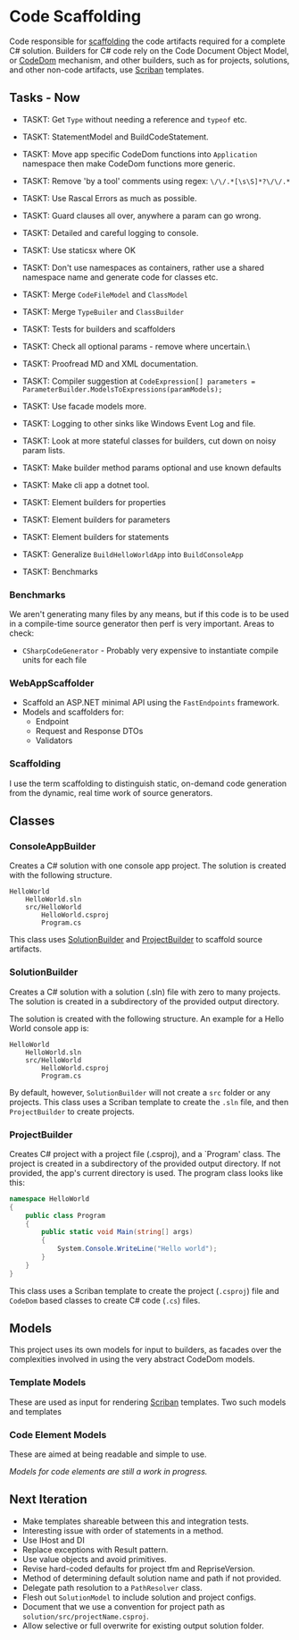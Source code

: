 ﻿# Code Scaffolding

Code responsible for [scaffolding](#Scaffolding) the code artifacts required for a complete C# solution.
Builders for C# code rely on the Code Document Object Model, or [CodeDom](https://learn.microsoft.com/en-us/dotnet/framework/reflection-and-codedom/dynamic-source-code-generation-and-compilation)
mechanism, and other builders, such as for projects, solutions, and other non-code artifacts, use [Scriban](https://github.com/scriban/scriban) 
templates. 

## Tasks - Now

- TASKT: Get `Type` without needing a reference and `typeof` etc.
- TASKT: StatementModel and BuildCodeStatement.
- TASKT: Move app specific CodeDom functions into `Application` namespace then make CodeDom functions more generic.
- TASKT: Remove 'by a tool' comments using regex: `\/\/.*[\s\S]*?\/\/.*`
- TASKT: Use Rascal Errors as much as possible.
- TASKT: Guard clauses all over, anywhere a param can go wrong.
- TASKT: Detailed and careful logging to console.
- TASKT: Use staticsx where OK
- TASKT: Don't use namespaces as containers, rather use a shared namespace name and generate code for classes etc.
- TASKT: Merge `CodeFileModel` and `ClassModel`
- TASKT: Merge `TypeBuiler` and `ClassBuilder`
- TASKT: Tests for builders and scaffolders
- TASKT: Check all optional params - remove where uncertain.\
- TASKT: Proofread MD and XML documentation. 

- TASKT: Compiler suggestion at `CodeExpression[] parameters = ParameterBuilder.ModelsToExpressions(paramModels);`
- TASKT: Use facade models more.
- TASKT: Logging to other sinks like Windows Event Log and file.
- TASKT: Look at more stateful classes for builders, cut down on noisy param lists.
- TASKT: Make builder method params optional and use known defaults
- TASKT: Make cli app a dotnet tool.
- TASKT: Element builders for properties
- TASKT: Element builders for parameters
- TASKT: Element builders for statements
- TASKT: Generalize `BuildHelloWorldApp` into `BuildConsoleApp`
- TASKT: Benchmarks

### Benchmarks

We aren't generating many files by any means, but if this code is to be used in a compile-time source generator 
then perf is very important. Areas to check:

- `CSharpCodeGenerator` - Probably very expensive to instantiate compile units for each file

### WebAppScaffolder

- Scaffold an ASP.NET minimal API using the `FastEndpoints` framework.
- Models and scaffolders for:
  - Endpoint
  - Request and Response DTOs
  - Validators

### Scaffolding

I use the term scaffolding to distinguish static, on-demand code generation from the dynamic, real time work of 
source generators.

## Classes

### ConsoleAppBuilder

Creates a C# solution with one console app project. The solution is created with the following structure. 

```
HelloWorld
    HelloWorld.sln
    src/HelloWorld
        HelloWorld.csproj
        Program.cs
```   

This class uses [SolutionBuilder](#solutionbuilder) and [ProjectBuilder](#projectbuilder) to scaffold source artifacts.

### SolutionBuilder

Creates a C# solution with a solution (.sln) file with zero to many projects. The solution is created in a
subdirectory of the provided output directory. 

The solution is created with the following structure. An example for a Hello World console app is:

```
HelloWorld
    HelloWorld.sln
    src/HelloWorld
        HelloWorld.csproj
        Program.cs
```        
        
By default, however, `SolutionBuilder` will not create a `src` folder or any projects. This class uses a Scriban 
template to create the `.sln` file, and then `ProjectBuilder` to create projects. 

### ProjectBuilder

Creates C# project with a project file (.csproj), and a `Program' class. The project is created in a
subdirectory of the provided output directory. If not provided, the app's current directory is used.
The program class looks like this:

```csharp
namespace HelloWorld
{        
    public class Program
    {        
        public static void Main(string[] args)
        {
            System.Console.WriteLine("Hello world");
        }
    }
}
```

This class uses a Scriban template to create the project (`.csproj`) file and `CodeDom` based classes to create
C# code (`.cs`) files.

## Models 

This project uses its own models for input to builders, as facades over the complexities involved in using the 
very abstract CodeDom models. 

### Template Models

These are used as input for rendering [Scriban](https://github.com/scriban/scriban) templates. Two such models and templates 

### Code Element Models

These are aimed at being readable and simple to use. 

_Models for code elements are still a work in progress._

## Next Iteration

- Make templates shareable between this and integration tests.
- Interesting issue with order of statements in a method.
- Use IHost and DI
- Replace exceptions with Result pattern.
- Use value objects and avoid primitives.
- Revise hard-coded defaults for project tfm and RepriseVersion.
- Method of determining default solution name and path if not provided.
- Delegate path resolution to a `PathResolver` class.
- Flesh out `SolutionModel` to include solution and project configs.
- Document that we use a convention for project path as `solution/src/projectName.csproj`.
- Allow selective or full overwrite for existing output solution folder.


